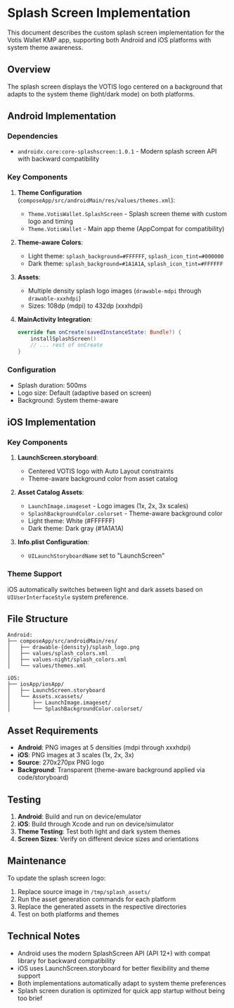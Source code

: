 # Splash Screen Implementation

This document describes the custom splash screen implementation for the Votis Wallet KMP app, supporting both Android and iOS platforms with system theme awareness.

## Overview

The splash screen displays the VOTIS logo centered on a background that adapts to the system theme (light/dark mode) on both platforms.

## Android Implementation

### Dependencies
- `androidx.core:core-splashscreen:1.0.1` - Modern splash screen API with backward compatibility

### Key Components

1. **Theme Configuration** (`composeApp/src/androidMain/res/values/themes.xml`):
   - `Theme.VotisWallet.SplashScreen` - Splash screen theme with custom logo and timing
   - `Theme.VotisWallet` - Main app theme (AppCompat for compatibility)

2. **Theme-aware Colors**:
   - Light theme: `splash_background=#FFFFFF`, `splash_icon_tint=#000000`
   - Dark theme: `splash_background=#1A1A1A`, `splash_icon_tint=#FFFFFF`

3. **Assets**:
   - Multiple density splash logo images (`drawable-mdpi` through `drawable-xxxhdpi`)
   - Sizes: 108dp (mdpi) to 432dp (xxxhdpi)

4. **MainActivity Integration**:
   ```kotlin
   override fun onCreate(savedInstanceState: Bundle?) {
       installSplashScreen()
       // ... rest of onCreate
   }
   ```

### Configuration
- Splash duration: 500ms
- Logo size: Default (adaptive based on screen)
- Background: System theme-aware

## iOS Implementation

### Key Components

1. **LaunchScreen.storyboard**:
   - Centered VOTIS logo with Auto Layout constraints
   - Theme-aware background color from asset catalog

2. **Asset Catalog Assets**:
   - `LaunchImage.imageset` - Logo images (1x, 2x, 3x scales)
   - `SplashBackgroundColor.colorset` - Theme-aware background color
   - Light theme: White (#FFFFFF)
   - Dark theme: Dark gray (#1A1A1A)

3. **Info.plist Configuration**:
   - `UILaunchStoryboardName` set to "LaunchScreen"

### Theme Support
iOS automatically switches between light and dark assets based on `UIUserInterfaceStyle` system preference.

## File Structure

```
Android:
├── composeApp/src/androidMain/res/
│   ├── drawable-{density}/splash_logo.png
│   ├── values/splash_colors.xml
│   ├── values-night/splash_colors.xml
│   └── values/themes.xml

iOS:
├── iosApp/iosApp/
│   ├── LaunchScreen.storyboard
│   └── Assets.xcassets/
│       ├── LaunchImage.imageset/
│       └── SplashBackgroundColor.colorset/
```

## Asset Requirements

- **Android**: PNG images at 5 densities (mdpi through xxxhdpi)
- **iOS**: PNG images at 3 scales (1x, 2x, 3x)
- **Source**: 270x270px PNG logo
- **Background**: Transparent (theme-aware background applied via code/storyboard)

## Testing

1. **Android**: Build and run on device/emulator
2. **iOS**: Build through Xcode and run on device/simulator
3. **Theme Testing**: Test both light and dark system themes
4. **Screen Sizes**: Verify on different device sizes and orientations

## Maintenance

To update the splash screen logo:
1. Replace source image in `/tmp/splash_assets/`
2. Run the asset generation commands for each platform
3. Replace the generated assets in the respective directories
4. Test on both platforms and themes

## Technical Notes

- Android uses the modern SplashScreen API (API 12+) with compat library for backward compatibility
- iOS uses LaunchScreen.storyboard for better flexibility and theme support
- Both implementations automatically adapt to system theme preferences
- Splash screen duration is optimized for quick app startup without being too brief
